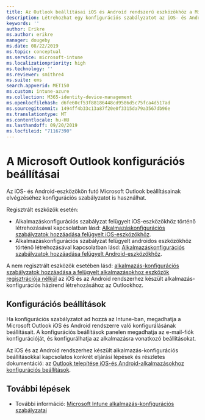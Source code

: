 ```yaml
---
title: Az Outlook beállításai iOS és Android rendszerű eszközökhöz a Microsoft Intune-ban
description: Létrehozhat egy konfigurációs szabályzatot az iOS- és Android-eszközökön futó Microsoft Outlook beállításainak megadásához.
keywords: ''
author: Erikre
ms.author: erikre
manager: dougeby
ms.date: 08/22/2019
ms.topic: conceptual
ms.service: microsoft-intune
ms.localizationpriority: high
ms.technology: ''
ms.reviewer: smithre4
ms.suite: ems
search.appverid: MET150
ms.custom: intune-azure
ms.collection: M365-identity-device-management
ms.openlocfilehash: d6fe60cf53f88186448cd9586d5c75fca4d517ad
ms.sourcegitcommit: 1494ff4b33c13a87f20e0f3315da79a3567db96e
ms.translationtype: MT
ms.contentlocale: hu-HU
ms.lasthandoff: 09/20/2019
ms.locfileid: "71167390"
---
```

# <a name="microsoft-outlook-configuration-settings"></a>A Microsoft Outlook konfigurációs beállításai 

Az iOS- és Android-eszközökön futó Microsoft Outlook beállításainak elvégzéséhez konfigurációs szabályzatot is használhat. 

Regisztrált eszközök esetén:
- Alkalmazáskonfigurációs szabályzat felügyelt iOS-eszközökhöz történő létrehozásával kapcsolatban lásd: [Alkalmazáskonfigurációs szabályzatok hozzáadása felügyelt iOS-eszközökhöz](app-configuration-policies-use-ios.md). 
- Alkalmazáskonfigurációs szabályzat felügyelt androidos eszközökhöz történő létrehozásával kapcsolatban lásd: [Alkalmazáskonfigurációs szabályzatok hozzáadása felügyelt Android-eszközökhöz](app-configuration-policies-use-android.md). 

A nem regisztrált eszközök esetében lásd: [alkalmazás-konfigurációs szabályzatok hozzáadása a felügyelt alkalmazásokhoz eszközök regisztrációja nélkül](app-configuration-policies-managed-app.md) az iOS és az Android rendszerhez készült alkalmazás-konfigurációs házirend létrehozásához az Outlookhoz.

## <a name="configuration-settings"></a>Konfigurációs beállítások

Ha konfigurációs szabályzatot ad hozzá az Intune-ban, megadhatja a Microsoft Outlook iOS és Android rendszerre való konfigurálásának beállításait. A konfigurációs beállítások panelen megadhatja az e-mail-fiók konfigurációját, és konfigurálhatja az alkalmazásra vonatkozó beállításokat.

Az iOS és az Android rendszerhez készült alkalmazás-konfigurációs beállításokkal kapcsolatos konkrét eljárási lépések és részletes dokumentáció: az [Outlook telepítése iOS-és Android-alkalmazásokhoz konfigurációs beállítások](https://docs.microsoft.com/exchange/clients-and-mobile-in-exchange-online/outlook-for-ios-and-android/outlook-for-ios-and-android-configuration-with-microsoft-intune).

## <a name="next-steps"></a>További lépések

- További információ: [Microsoft Intune alkalmazás-konfigurációs szabályzatai](app-configuration-policies-overview.md)

